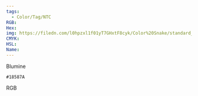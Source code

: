 ```yaml
---
tags:
  - Color/Tag/NTC
RGB:
Hex:
img: https://filedn.com/l0hpzxl1f01yT7GHxtF8cyk/Color%20Snake/standard_csv_to_svg/%23/18587A.svg
CMYK:
HSL:
Name:
---
```

Blumine
```palette
#18587A
```
RGB
